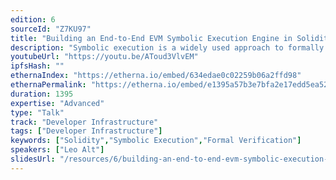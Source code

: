 ```yaml
---
edition: 6
sourceId: "Z7KU97"
title: "Building an End-to-End EVM Symbolic Execution Engine in Solidity"
description: "Symbolic execution is a widely used approach to formally verify/analyze EVM bytecode. But what exactly is it? What are constraints, and solvers?? Why do you need symbols anyway?? In this talk we will go through a symbolic execution engine for EVM bytecode fully written in Solidity, hopefully demonstrating how beautiful and simple these techniques are, and incentivizing developers to contribute to or write their own formal methods tools."
youtubeUrl: "https://youtu.be/AToud3VlvEM"
ipfsHash: ""
ethernaIndex: "https://etherna.io/embed/634edae0c02259b06a2ffd98"
ethernaPermalink: "https://etherna.io/embed/e1395a57b3e7bfa2e17edd5ea524326d60355e4e0867de5f4a25d3d17a075bff"
duration: 1395
expertise: "Advanced"
type: "Talk"
track: "Developer Infrastructure"
tags: ["Developer Infrastructure"]
keywords: ["Solidity","Symbolic Execution","Formal Verification"]
speakers: ["Leo Alt"]
slidesUrl: "/resources/6/building-an-end-to-end-evm-symbolic-execution-engine-in-solidity.pdf"
---
```

